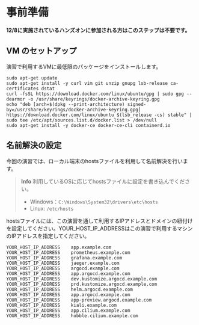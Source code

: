# 事前準備

**12/8に実施されているハンズオンに参加される方はこのステップは不要です。**

## VM のセットアップ

演習で利用するVMに最低限のパッケージをインストールします。

```
sudo apt-get update
sudo apt-get install -y curl vim git unzip gnupg lsb-release ca-certificates dstat
curl -fsSL https://download.docker.com/linux/ubuntu/gpg | sudo gpg --dearmor -o /usr/share/keyrings/docker-archive-keyring.gpg
echo "deb [arch=$(dpkg --print-architecture) signed-by=/usr/share/keyrings/docker-archive-keyring.gpg] https://download.docker.com/linux/ubuntu $(lsb_release -cs) stable" | sudo tee /etc/apt/sources.list.d/docker.list > /dev/null
sudo apt-get install -y docker-ce docker-ce-cli containerd.io
```

## 名前解決の設定

今回の演習では、ローカル端末のhostsファイルを利用して名前解決を行います。

> **Info**
> 利用しているOSに応じてhostsファイルに設定を書き込んでください。
> - Windows：`C:\Windows\System32\drivers\etc\hosts`
> - Linux: `/etc/hosts`

hostsファイルには、この演習を通して利用するIPアドレスとドメインの紐付けを設定してください。YOUR_HOST_IP_ADDRESSはこの演習で利用するマシンのIPアドレスを指定してください。

```
YOUR_HOST_IP_ADDRESS    app.example.com
YOUR_HOST_IP_ADDRESS    prometheus.example.com
YOUR_HOST_IP_ADDRESS    grafana.example.com
YOUR_HOST_IP_ADDRESS    jaeger.example.com
YOUR_HOST_IP_ADDRESS    argocd.example.com
YOUR_HOST_IP_ADDRESS    app.argocd.example.com
YOUR_HOST_IP_ADDRESS    dev.kustomize.argocd.example.com
YOUR_HOST_IP_ADDRESS    prd.kustomize.argocd.example.com
YOUR_HOST_IP_ADDRESS    helm.argocd.example.com
YOUR_HOST_IP_ADDRESS    app.argocd.example.com
YOUR_HOST_IP_ADDRESS    app-preview.argocd.example.com
YOUR_HOST_IP_ADDRESS    kiali.example.com
YOUR_HOST_IP_ADDRESS    app.cilium.example.com
YOUR_HOST_IP_ADDRESS    hubble.cilium.example.com
```
